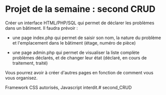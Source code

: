 # Projet de la semaine : second CRUD

Créer un interface HTML/PHP/SQL qui permet de déclarer
les problèmes dans un bâtiment. Il faudra prévoir :

- une page index.php qui permet de saisir son nom, la nature
  du problème et l'emplacement dans le bâtiment (étage, numéro 
  de pièce)

- une page admin.php qui permet de visualiser la liste complète
  problèmes déclarés, et de changer leur état (déclaré, en cours 
  de traitement, traité)

Vous pourrez avoir à créer d'autres pages en fonction de comment 
vous vous organisez.

Framework CSS autorisés, Javascript interdit.# second_CRUD
